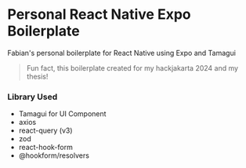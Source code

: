 # Personal React Native Expo Boilerplate

Fabian's personal boilerplate for React Native using Expo and Tamagui

> Fun fact, this boilerplate created for my hackjakarta 2024 and my thesis!

### Library Used

-   Tamagui for UI Component
-   axios
-   react-query (v3)
-   zod
-   react-hook-form
-   @hookform/resolvers
